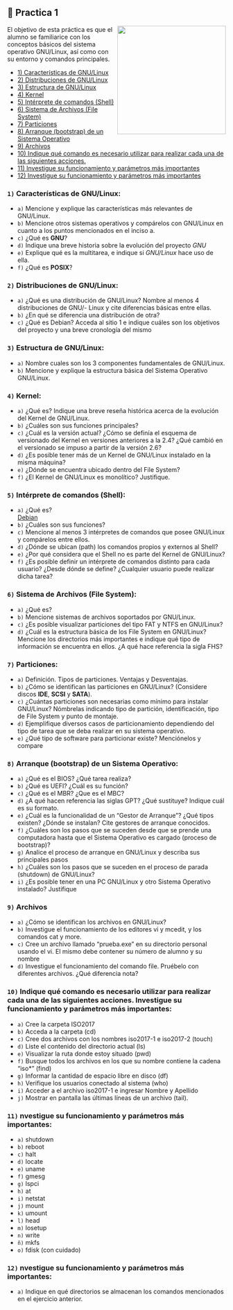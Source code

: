 ## 🐧 Practica 1

<p><img width="250" align='right' src="https://media.giphy.com/media/dDwicM3uFUqfC/giphy.gif"></p>



El objetivo de esta práctica es que el alumno se familiarice con los conceptos básicos del sistema
operativo GNU/Linux, así como con su entorno y comandos principales.

- [1) Características de GNU/Linux](#1-características-de-gnulinux)
- [2) Distribuciones de GNU/Linux](#2-distribuciones-de-gnulinux)
- [3) Estructura de GNU/Linux](#3-estructura-de-gnulinux)
- [4) Kernel](#4-kernel)
- [5) Intérprete de comandos (Shell)](#5-intérprete-de-comandos-shell)
- [6) Sistema de Archivos (File System)](#6-sistema-de-archivos-file-system)
- [7) Particiones](#7-particiones)
- [8) Arranque (bootstrap) de un Sistema Operativo](#8-arranque-bootstrap-de-un-sistema-operativo)
- [9) Archivos](#9-archivos)
- [10) Indique qué comando es necesario utilizar para realizar cada una de las siguientes acciones.](#10-indique-qué-comando-es-necesario-utilizar-para-realizar-cada-una-de-las-siguientes-acciones-investigue-su-funcionamiento-y-parámetros-más-importantes)
- [11) Investigue su funcionamiento y parámetros más importantes](#11-nvestigue-su-funcionamiento-y-parámetros-más-importantes)
- [12) Investigue su funcionamiento y parámetros más importantes](#12-nvestigue-su-funcionamiento-y-parámetros-más-importantes)


### `1)` Características de **GNU/Linux**:

- `a)` Mencione y explique las características más relevantes de GNU/Linux.
- `b)` Mencione otros sistemas operativos y compárelos con GNU/Linux en cuanto a los puntos mencionados en el inciso a.
- `c)` ¿Qué es **GNU**?
- `d)` Indique una breve historia sobre la evolución del proyecto *GNU*
- `e)` Explique qué es la multitarea, e indique si *GNU/Linux* hace uso de ella.
- `f)` ¿Qué es **POSIX**?

### `2)` Distribuciones de **GNU/Linux**:

- `a)` ¿Qué es una distribución de GNU/Linux? Nombre al menos 4 distribuciones de GNU/- Linux y cite diferencias básicas entre ellas.
- `b)` ¿En qué se diferencia una distribución de otra?
- `c)` ¿Qué es Debian? Acceda al sitio 1 e indique cuáles son los objetivos del proyecto y una breve cronología del mismo

### `3)` Estructura de GNU/Linux:

- `a)` Nombre cuales son los 3 componentes fundamentales de GNU/Linux.
- `b)` Mencione y explique la estructura básica del Sistema Operativo GNU/Linux.

### `4)` Kernel: 

- `a)` ¿Qué es? Indique una breve reseña histórica acerca de la evolución del Kernel de GNU/Linux.
- `b)` ¿Cuáles son sus funciones principales?
- `c)` ¿Cuál es la versión actual? ¿Cómo se definía el esquema de versionado del Kernel en versiones anteriores a la 2.4? ¿Qué cambió en el versionado se impuso a partir de la versión 2.6?
- `d)` ¿Es posible tener más de un Kernel de GNU/Linux instalado en la misma máquina?
- `e)` ¿Dónde se encuentra ubicado dentro del File System?
- `f)` ¿El Kernel de GNU/Linux es monolítico? Justifique.

### `5)` Intérprete de comandos (Shell):

- `a)` ¿Qué es?\
[Debian](https://www.debian.org/intro/about)
- `b)` ¿Cuáles son sus funciones?
- `c)` Mencione al menos 3 intérpretes de comandos que posee GNU/Linux y compárelos entre ellos.
- `d)` ¿Dónde se ubican (path) los comandos propios y externos al Shell?
- `e)` ¿Por qué considera que el Shell no es parte del Kernel de GNU/Linux?
- `f)` ¿Es posible definir un intérprete de comandos distinto para cada usuario? ¿Desde dónde se define? ¿Cualquier usuario puede realizar dicha tarea?

### `6)` Sistema de Archivos (File System):

- `a)` ¿Qué es?
- `b)` Mencione sistemas de archivos soportados por GNU/Linux.
- `c)` ¿Es posible visualizar particiones del tipo FAT y NTFS en GNU/Linux?
- `d)`  ¿Cuál es la estructura básica de los File System en GNU/Linux? Mencione los directorios más importantes e indique qué tipo de información se encuentra en ellos. ¿A qué hace referencia la sigla FHS?

### `7)` Particiones:

- `a)`  Definición. Tipos de particiones. Ventajas y Desventajas.
- `b)` ¿Cómo se identifican las particiones en GNU/Linux? (Considere discos **IDE**, **SCSI** y **SATA**).
- `c)` ¿Cuántas particiones son necesarias como mínimo para instalar GNU/Linux? Nómbrelas indicando tipo de partición, identificación, tipo de File System y punto de montaje.
- `d)` Ejemplifique diversos casos de particionamiento dependiendo del tipo de tarea que se deba realizar en su sistema operativo.
- `e)`  ¿Qué tipo de software para particionar existe? Menciónelos y compare

### `8)` Arranque (bootstrap) de un Sistema Operativo:

- `a)` ¿Qué es el BIOS? ¿Qué tarea realiza?
- `b)` ¿Qué es UEFI? ¿Cuál es su función?
- `c)` ¿Qué es el MBR? ¿Que es el MBC?
- `d)` ¿A qué hacen referencia las siglas GPT? ¿Qué sustituye? Indique cuál es su formato.
- `e)` ¿Cuál es la funcionalidad de un “Gestor de Arranque”? ¿Qué tipos existen? ¿Dónde se instalan? Cite gestores de arranque conocidos.
- `f)` ¿Cuáles son los pasos que se suceden desde que se prende una computadora hasta que el Sistema Operativo es cargado (proceso de bootstrap)?
- `g)`  Analice el proceso de arranque en GNU/Linux y describa sus principales pasos
- `h)` ¿Cuáles son los pasos que se suceden en el proceso de parada (shutdown) de GNU/Linux?
- `i)` ¿Es posible tener en una PC GNU/Linux y otro Sistema Operativo instalado? Justifique

### `9)` Archivos

- `a)` ¿Cómo se identifican los archivos en GNU/Linux?
- `b)` Investigue el funcionamiento de los editores vi y mcedit, y los comandos cat y more.
- `c)` Cree un archivo llamado “prueba.exe” en su directorio personal usando el vi. El mismo debe contener su número de alumno y su nombre
- `d)` Investigue el funcionamiento del comando file. Pruébelo con diferentes archivos. ¿Qué diferencia nota?

### `10)` Indique qué comando es necesario utilizar para realizar cada una de las siguientes acciones. Investigue su funcionamiento y parámetros más importantes:

- `a)` Cree la carpeta ISO2017
- `b)` Acceda a la carpeta (cd)
- `c)` Cree dos archivos con los nombres iso2017-1 e iso2017-2 (touch)
- `d)` Liste el contenido del directorio actual (ls)
- `e)` Visualizar la ruta donde estoy situado (pwd)
- `f)` Busque todos los archivos en los que su nombre contiene la cadena “iso*” (find)
- `g)` Informar la cantidad de espacio libre en disco (df)
- `h)` Verifique los usuarios conectado al sistema (who)
- `i)` Acceder a el archivo iso2017-1 e ingresar Nombre y Apellido
- `j)` Mostrar en pantalla las últimas líneas de un archivo (tail).

### `11)` nvestigue su funcionamiento y parámetros más importantes:

- `a)` shutdown
- `b)` reboot
- `c)` halt
- `d)` locate
- `e)` uname
- `f)` gmesg
- `g)` lspci
- `h)` at
- `i)` netstat
- `j)` mount
- `k)` umount
- `l)` head
- `m)` losetup
- `n)` write
- `ñ)` mkfs
- `o)` fdisk (con cuidado) 

### `12)` nvestigue su funcionamiento y parámetros más importantes:

- `a)`  Indique en qué directorios se almacenan los comandos mencionados en el ejercicio anterior.
